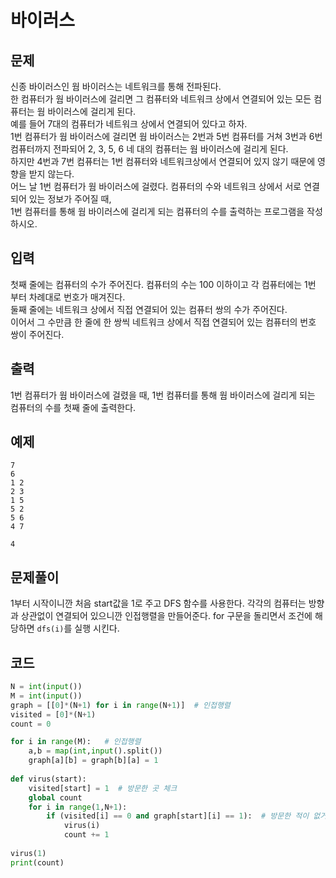 # 바이러스
## 문제
신종 바이러스인 웜 바이러스는 네트워크를 통해 전파된다.    
한 컴퓨터가 웜 바이러스에 걸리면 그 컴퓨터와 네트워크 상에서 연결되어 있는 모든 컴퓨터는 웜 바이러스에 걸리게 된다.   
예를 들어 7대의 컴퓨터가 네트워크 상에서 연결되어 있다고 하자.    
1번 컴퓨터가 웜 바이러스에 걸리면 웜 바이러스는 2번과 5번 컴퓨터를 거쳐 3번과 6번 컴퓨터까지 전파되어 2, 3, 5, 6 네 대의 컴퓨터는 웜 바이러스에 걸리게 된다.   
하지만 4번과 7번 컴퓨터는 1번 컴퓨터와 네트워크상에서 연결되어 있지 않기 때문에 영향을 받지 않는다.   
어느 날 1번 컴퓨터가 웜 바이러스에 걸렸다. 컴퓨터의 수와 네트워크 상에서 서로 연결되어 있는 정보가 주어질 때,    
1번 컴퓨터를 통해 웜 바이러스에 걸리게 되는 컴퓨터의 수를 출력하는 프로그램을 작성하시오.   
## 입력
첫째 줄에는 컴퓨터의 수가 주어진다. 컴퓨터의 수는 100 이하이고 각 컴퓨터에는 1번 부터 차례대로 번호가 매겨진다.    
둘째 줄에는 네트워크 상에서 직접 연결되어 있는 컴퓨터 쌍의 수가 주어진다.   
이어서 그 수만큼 한 줄에 한 쌍씩 네트워크 상에서 직접 연결되어 있는 컴퓨터의 번호 쌍이 주어진다.   
## 출력
1번 컴퓨터가 웜 바이러스에 걸렸을 때, 1번 컴퓨터를 통해 웜 바이러스에 걸리게 되는 컴퓨터의 수를 첫째 줄에 출력한다.
## 예제
```
7
6
1 2
2 3
1 5
5 2
5 6
4 7
```
```
4
```
## 문제풀이
1부터 시작이니깐 처음 start값을 1로 주고 DFS 함수를 사용한다.
각각의 컴퓨터는 방향과 상관없이 연결되어 있으니깐 인접행렬을 만들어준다.
for 구문을 돌리면서 조건에 해당하면 `dfs(i)`를 실행 시킨다.
## 코드
```python
N = int(input())
M = int(input())
graph = [[0]*(N+1) for i in range(N+1)]  # 인접행렬
visited = [0]*(N+1)  
count = 0

for i in range(M):   # 인접행렬
    a,b = map(int,input().split())
    graph[a][b] = graph[b][a] = 1
    
def virus(start):
    visited[start] = 1  # 방문한 곳 체크
    global count     
    for i in range(1,N+1):
        if (visited[i] == 0 and graph[start][i] == 1):  # 방문한 적이 없거나 서로 연결되어있다면 참
            virus(i)
            count += 1 
            
virus(1)            
print(count)
```
